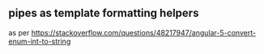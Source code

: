 ## pipes as template formatting helpers


as per https://stackoverflow.com/questions/48217947/angular-5-convert-enum-int-to-string
